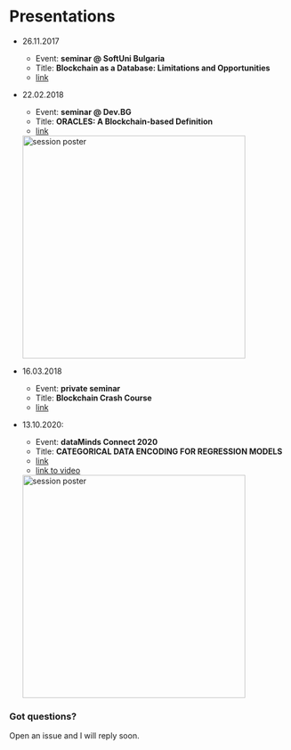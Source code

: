 # Presentations

- 26.11.2017
  - Event: **seminar @ SoftUni Bulgaria**
  - Title: **Blockchain as a Database: Limitations and Opportunities**
  - [link](https://github.com/hristochr/Public-Presentations/blob/main/Blockchain%20as%20a%20Database/Blockchain%20as%20a%20Database.pdf)
  
- 22.02.2018
  - Event: **seminar @ Dev.BG**
  - Title: **ORACLES: A Blockchain-based Definition**
  - [link](http://chrisstov.com/omachine/p/#/)
  <img src="https://raw.githubusercontent.com/hristochr/Public-Presentations/main/ORACLES%3A%20A%20Blockchain-based%20Definition/blockchain22022018-1024x389.png" alt="session poster" width="400"/>
  
 
- 16.03.2018
  - Event: **private seminar**
  - Title: **Blockchain Crash Course**
  - [link](http://chrisstov.com/p/pt/#/)

- 13.10.2020: 
  - Event: **dataMinds Connect 2020**
  - Title: **CATEGORICAL DATA ENCODING FOR REGRESSION MODELS**
  - [link](https://github.com/hristochr/Public-Presentations/blob/main/Categorical%20Data%20Encoding%20For%20Regression%20Models/Categorical%20Data%20Encoding%20for%20Regression%20Models.pdf)
  - [link to video](https://www.youtube.com/watch?v=qgZ35_pdQRM&feature=youtu.be)
  
  <img src="https://raw.githubusercontent.com/hristochr/Public-Presentations/main/Categorical%20Data%20Encoding%20For%20Regression%20Models/Hristo%20Hristov.PNG" alt="session poster" width="400"/>

  
### Got questions?
Open an issue and I will reply soon.
